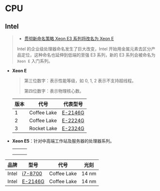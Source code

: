 # CPU

## Intel

> - [贯彻新命名策略 Xeon E3 系列将改名为 Xeon E](https://www.expreview.com/57996.html)
>
> Intel 的企业级处理器命名发生了巨大改变，Intel 开始用金属元素去区分产品定位，这种命名也延伸到低端的至强 E3 系列，新的 E3 系列会被命名为 `Xeon E` 入门系列。

- **Xeon E**

  > 第三位数字：表示性能等级，如 0, 1, 2 表示不支持超线程。
  >
  > 第四位数字：表示物理核心数。

  | 版本 | 代号        | 代表型号                                                     |
  | ---- | ----------- | ------------------------------------------------------------ |
  | 1    | Coffee Lake | [E-2146G](https://www.intel.cn/content/www/cn/zh/products/sku/134866/intel-xeon-e2146g-processor-12m-cache-up-to-4-50-ghz/specifications.html) |
  | 2    | Coffee Lake | [E-2224G](https://www.intel.cn/content/www/cn/zh/products/sku/191037/intel-xeon-e2224g-processor-8m-cache-3-50-ghz/specifications.html) |
  | 3    | Rocket Lake | [E-2324G](https://www.intel.cn/content/www/cn/zh/products/sku/212255/intel-xeon-e2324g-processor-8m-cache-3-10-ghz/specifications.html) |

  

- **Xeon E5**：针对中高端工作站及服务器的处理器系列。

  |      |      |      |
  | ---- | ---- | ---- |
  |      |      |      |
  |      |      |      |
  |      |      |      |



| 品牌  | 型号                                                         | 代号        | 光刻  |
| ----- | ------------------------------------------------------------ | ----------- | ----- |
| Intel | [i7-8700](https://www.intel.cn/content/www/cn/zh/products/sku/126686/intel-core-i78700-processor-12m-cache-up-to-4-60-ghz/specifications.html) | Coffee Lake | 14 nm |
| Intel | [E-2146G](https://www.intel.cn/content/www/cn/zh/products/sku/134866/intel-xeon-e2146g-processor-12m-cache-up-to-4-50-ghz/specifications.html) | Coffee Lake | 14 nm |

